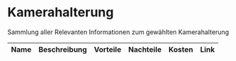 # Kamerahalterung
Sammlung aller Relevanten Informationen zum gewählten Kamerahalterung

| Name | Beschreibung | Vorteile | Nachteile | Kosten | Link | 
| :--: | :----------: | :------: | :-------: | :----: | :--: |
 